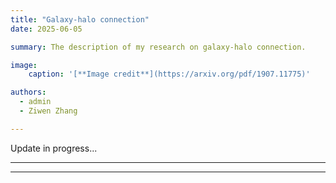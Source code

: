 ```yaml
---
title: "Galaxy-halo connection"
date: 2025-06-05

summary: The description of my research on galaxy-halo connection.

image:
    caption: '[**Image credit**](https://arxiv.org/pdf/1907.11775)'

authors:
  - admin
  - Ziwen Zhang

---
```


Update in progress...

---

<script defer src="https://cdn.commento.io/js/commento.js"></script>
<div id="commento"></div>

---

